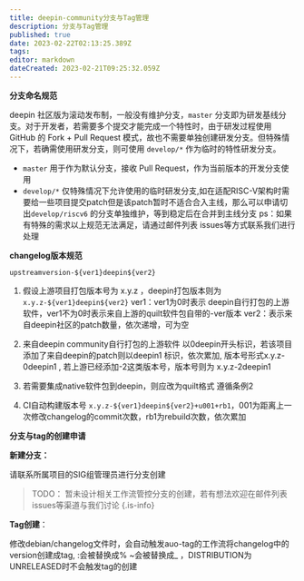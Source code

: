 ```yaml
---
title: deepin-community分支与Tag管理
description: 分支与Tag管理
published: true
date: 2023-02-22T02:13:25.389Z
tags: 
editor: markdown
dateCreated: 2023-02-21T09:25:32.059Z
---
```


**分支命名规范**

deepin 社区版为滚动发布制，一般没有维护分支，`master` 分支即为研发基线分支。对于开发者，若需要多个提交才能完成一个特性时，由于研发过程使用 GitHub 的 Fork + Pull Request 模式，故也不需要单独创建研发分支。但特殊情况下，若确需使用研发分支，则可使用 `develop/*` 作为临时的特性研发分支。


*  `master` 用于作为默认分支，接收 Pull Request，作为当前版本的开发分支使用
*  `develop/*` 仅特殊情况下允许使用的临时研发分支,如在适配RISC-V架构时需要给一些项目提交patch但是该patch暂时不适合合入主线，那么可以申请切出`develop/riscv6` 的分支单独维护，等到稳定后在合并到主线分支
   ps：如果有特殊的需求以上规范无法满足，请通过邮件列表 issues等方式联系我们进行处理

 

**changelog版本规范**



`upstreamversion-${ver1}deepin${ver2}`

1. 假设上游项目打包版本号为 x.y.z ，deepin打包版本则为 `x.y.z-${ver1}deepin${ver2}` 
 ver1：ver1为0时表示 deepin自行打包的上游软件，ver1不为0时表示来自上游的quilt软件包自带的-ver版本
 ver2：表示来自deepin社区的patch数量，依次递增，可为空

2. 来自deepin community自行打包的上游软件 以0deepin开头标识，若该项目添加了来自deepin的patch则以deepin1 标识，依次累加, 版本号形式x.y.z-0deepin1 , 若上游已经添加-2这类版本号，版本号则为 x.y.z-2deepin1

3. 若需要集成native软件包到deepin，则应改为quilt格式 遵循条例2

4.  CI自动构建版本号 `x.y.z-${ver1}deepin${ver2}+u001+rb1`，001为距离上一次修改changelog的commit次数，rb1为rebuild次数，依次累加

**分支与tag的创建申请**

**新建分支：**

请联系所属项目的SIG组管理员进行分支创建

> TODO： 暂未设计相关工作流管控分支的创建，若有想法欢迎在邮件列表 issues等渠道与我们讨论
{.is-info}


**Tag创建**： 

修改debian/changelog文件时，会自动触发auo-tag的工作流将changelog中的version创建成tag, :会被替换成% ~会被替换成_ ，DISTRIBUTION为UNRELEASED时不会触发tag的创建

